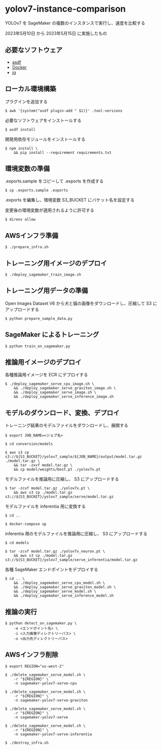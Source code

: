 # yolov7-instance-comparison

YOLOv7 を SageMaker の複数のインスタンスで実行し、速度を比較する

2023年5月10日 から 2023年5月15日 に実施したもの

## 必要なソフトウェア

* [asdf]
* [Docker]
* [jq]

## ローカル環境構築

プラグインを追加する

    $ awk '{system("asdf plugin-add " $1)}' .tool-versions

必要なソフトウェアをインストールする

    $ asdf install

開発用依存モジュールをインストールする

    $ npm install \
        && pip install --requirement requirements.txt

## 環境変数の準備

.exports.sample をコピーして .exports を作成する

    $ cp .exports.sample .exports

.exports を編集し、環境変数 S3_BUCKET にバケット名を設定する

変更後の環境変数が適用されるように許可する

    $ direnv allow

## AWSインフラ準備

    $ ./prepare_infra.sh

## トレーニング用イメージのデプロイ

    $ ./deploy_sagemaker_train_image.sh

## トレーニング用データの準備

Open Images Dataset V6 から犬と猫の画像をダウンロードし、圧縮して S3 にアップロードする

    $ python prepare_sample_data.py

## SageMaker によるトレーニング

    $ python train_on_sagemaker.py

## 推論用イメージのデプロイ

各種推論用イメージを ECR にデプロイする

    $ ./deploy_sagemaker_serve_cpu_image.sh \
        && ./deploy_sagemaker_serve_graviton_image.sh \
        && ./deploy_sagemaker_serve_image.sh \
        && ./deploy_sagemaker_serve_inference_image.sh

## モデルのダウンロード、変換、デプロイ

トレーニング結果のモデルファイルをダウンロードし、展開する

    $ export JOB_NAME=<ジョブ名>

    $ cd conversion/models

    $ aws s3 cp s3://${S3_BUCKET}/yolov7_sample/${JOB_NAME}/output/model.tar.gz ./model.tar.gz \
        && tar -zxvf model.tar.gz \
        && cp model/weights/best.pt ./yolov7x.pt

モデルファイルを推論用に圧縮し、 S3 にアップロードする

    $ tar -zcvf model.tar.gz ./yolov7x.pt \
        && aws s3 cp ./model.tar.gz s3://${S3_BUCKET}/yolov7_sample/serve/model.tar.gz

モデルファイルを inferentia 用に変換する

    $ cd ..

    $ docker-compose up

inferentia 用のモデルファイルを推論用に圧縮し、 S3 にアップロードする

    $ cd models

    $ tar -zcvf model.tar.gz ./yolov7x_neuron.pt \
        && aws s3 cp ./model.tar.gz s3://${S3_BUCKET}/yolov7_sample/serve_inferentia/model.tar.gz

各種 SageMaker エンドポイントをデプロイする

    $ cd .. \
        && ./deploy_sagemaker_serve_cpu_model.sh \
        && ./deploy_sagemaker_serve_graviton_model.sh \
        && ./deploy_sagemaker_serve_model.sh \
        && ./deploy_sagemaker_serve_inference_model.sh

## 推論の実行

    $ python detect_on_sagemaker.py \
        -e <エンドポイント名> \
        -i <入力画像ディレクトリーパス> \
        -o <出力先ディレクトリーパス>

## AWSインフラ削除

    $ export REGION="us-west-2"

    $ ./delete_sagemaker_serve_model.sh \
        -r "${REGION}" \
        -n sagemaker-yolov7-serve-cpu

    $ ./delete_sagemaker_serve_model.sh \
        -r "${REGION}" \
        -n sagemaker-yolov7-serve-graviton

    $ ./delete_sagemaker_serve_model.sh \
        -r "${REGION}" \
        -n sagemaker-yolov7-serve

    $ ./delete_sagemaker_serve_model.sh \
        -r "${REGION}" \
        -n sagemaker-yolov7-serve-inferentia

    $ ./destroy_infra.sh

[asdf]: https://asdf-vm.com
[docker]: https://docs.docker.com/get-docker/
[jq]: https://stedolan.github.io/jq/
